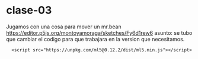 # clase-03

Jugamos con una cosa para mover un mr.bean <https://editor.p5js.org/montoyamoraga/sketches/Fy6d1rew6> 
asunto: se tubo que cambiar el codigo para que trabajara en la version que necesitamos.
```
  <script src="https://unpkg.com/ml5@0.12.2/dist/ml5.min.js"></script>
```
